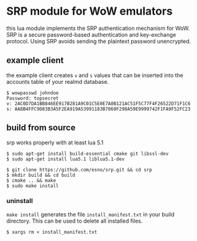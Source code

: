 # SRP module for WoW emulators

this lua module implements the SRP authentication mechanism for WoW.
SRP is a secure password-based authentication and key-exchange protocol.
Using SRP avoids sending the plaintext password unencrypted.

## example client

the example client creates `v` and `s` values that can be inserted into the accounts table of
your realmd database.

    $ wowpasswd johndoe
    Password: topsecret
    v: 2AC0D7DA1BB846EE917B281A9C01C5E0E7A0B121AC51F5C77F4F26522D71F1C6
    s: AA8B4FFC9D83B3A5F2EA919A53991183B7860F298A59E9999742F1FA9F52FC23

## build from source

srp works properly with at least lua 5.1

    $ sudo apt-get install build-essential cmake git libssl-dev
    $ sudo apt-get install lua5.1 liblua5.1-dev

    $ git clone https://github.com/esno/srp.git && cd srp
    $ mkdir build && cd build
    $ cmake .. && make
    $ sudo make install

### uninstall

`make install` generates the file `install_manifest.txt` in your build directory.
This can be used to delete all installed files.

    $ xargs rm < install_manifest.txt

